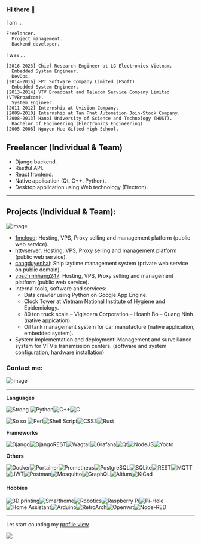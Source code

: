### Hi there 👋

I am ...

```
Freelancer.
  Project management.
  Backend developer.
```

I was ...
```
[2016-2023] Chief Research Engineer at LG Electronics Vietnam.
  Embedded System Engineer.
  DevOps.
[2014-2016] FPT Software Company Limited (FSoft).
  Embedded System Engineer.
[2013-2014] VTV Broadcast and Telecom Service Company Limited (VTVBroadcom).
  System Engineer.
[2011-2012] Internship at Uvision Company.
[2009-2010] Internship at Tan Phat Automation Join-Stock Company.
[2008-2013] Hanoi University of Science and Technology (HUST).
  Bachelor of Engineering (Electronics Engineering)
[2005-2008] Nguyen Hue Gifted High School.
```

## Freelancer (Individual & Team)
- Django backend.
- Restful API.
- React frontend.
- Native application (Qt, C++. Python).
- Desktop application using Web technology (Electron).
---
## Projects (Individual & Team):
![image](https://github.com/dangsonbk/dangsonbk/assets/6972607/55dec853-6de8-4091-bf73-3e33b9f932ef)

- [1mcloud](https://1mcloud.vn/): Hosting, VPS, Proxy selling and management platform (public web service).
- [httvserver](https://httvserver.com): Hosting, VPS, Proxy selling and management platform (public web service).
- [cangduyenhai](http://cangduyenhai.com/): Ship laytime management system (private web service on public domain).
- [vpschinhhang247](https://vpschinhhang247.com): Hosting, VPS, Proxy selling and management platform (public web service).
- Internal tools, software and services:
  - Data crawler using Python on Google App Engine.
  - Clock Tower at Vietnam National Institute of Hygiene and Epidemiology.
  - 80 ton truck scale – Viglacera Corporation – Hoanh Bo – Quang Ninh (native appication).
  - Oil tank management system for car manufacture (native application, embedded system).
- System implementation and deployment:
  Management and surveillance system for VTV’s transmission centers. (software and system configuration, hardware installation)

### Contact me:

![image](https://github.com/dangsonbk/dangsonbk/assets/6972607/0ffbe527-56e3-4943-b2bc-8cf16462ab8b)

---
**Languages**

![Strong](https://img.shields.io/badge/strong-%F0%9F%99%82-green?style=for-the-badge) ![Python](https://img.shields.io/badge/python-3670A0?style=for-the-badge&logo=python&logoColor=ffdd54)![C++](https://img.shields.io/badge/c++-%2300599C.svg?style=for-the-badge&logo=c%2B%2B&logoColor=white)![C](https://img.shields.io/badge/c-%2300599C.svg?style=for-the-badge&logo=c&logoColor=white)

![So so](https://img.shields.io/badge/so%20so-%F0%9F%98%90-yellow?style=for-the-badge) ![Perl](https://img.shields.io/badge/perl-%2339457E.svg?style=for-the-badge&logo=perl&logoColor=white)![Shell Script](https://img.shields.io/badge/shell_script-%23121011.svg?style=for-the-badge&logo=gnu-bash&logoColor=white)![CSS3](https://img.shields.io/badge/css3-%231572B6.svg?style=for-the-badge&logo=css3&logoColor=white)![Rust](https://img.shields.io/badge/rust-%23000000.svg?style=for-the-badge&logo=rust&logoColor=white)

**Frameworks**

![Django](https://img.shields.io/badge/django-%23092E20.svg?style=for-the-badge&logo=django&logoColor=white)![DjangoREST](https://img.shields.io/badge/DJANGO-REST-ff1709?style=for-the-badge&logo=django&logoColor=white&color=ff1709&labelColor=gray)![Wagtail](https://img.shields.io/badge/wagtail-43B1B0.svg?style=for-the-badge&logo=wagtail&logoColor=white)![Grafana](https://img.shields.io/badge/grafana-%23F46800.svg?style=for-the-badge&logo=grafana&logoColor=white)![Qt](https://img.shields.io/badge/Qt-%23217346.svg?style=for-the-badge&logo=Qt&logoColor=white)![NodeJS](https://img.shields.io/badge/node.js-6DA55F?style=for-the-badge&logo=node.js&logoColor=white)![Yocto](https://img.shields.io/badge/Yocto-grey?style=for-the-badge&labelColor=white)

**Others**

![Docker](https://img.shields.io/badge/docker-%230db7ed.svg?style=flat-square&logo=docker&logoColor=white)![Portainer](https://img.shields.io/badge/portainer-%13BEF9.svg?style=flat-square&logo=portainer&logoColor=white)![Prometheus](https://img.shields.io/badge/Prometheus-E6522C?style=flat-square&logo=Prometheus&logoColor=white)![PostgreSQL](https://img.shields.io/badge/postgresql-%23316192.svg?style=flat-square&logo=postgresql&logoColor=white)![SQLite](https://img.shields.io/badge/sqlite-003B57.svg?style=flat-square&logo=sqlite&logoColor=white)![REST](https://img.shields.io/badge/REST&RESTful-green?style=flat-square)![MQTT](https://img.shields.io/badge/MQTT-purple?style=flat-square)![JWT](https://img.shields.io/badge/JWT-black?style=flat-square&logo=JSON%20web%20tokens)![Postman](https://img.shields.io/badge/Postman-FF6C37?style=flat-square&logo=postman&logoColor=white)![Mosquitto](https://img.shields.io/badge/mosquitto-%233C5280.svg?style=flat-square&logo=eclipsemosquitto&logoColor=white)![GraphQL](https://img.shields.io/badge/graphql-E10098.svg?style=flat-square&logo=graphql&logoColor=white)![Altium](https://img.shields.io/badge/Altium%20Designer-A5915F.svg?style=flat-square&logo=altiumdesigner&logoColor=white)![KiCad](https://img.shields.io/badge/kicad-314CB0.svg?style=flat-square&logo=kicad&logoColor=white)

#### Hobbies
![3D printing](https://img.shields.io/badge/3D%20Printing-green.svg?style=flat-square&logoColor=white)![Smarthome](https://img.shields.io/badge/Smarthome-blue.svg?style=flat-square&logoColor=white)![Robotics](https://img.shields.io/badge/Robotics-yellow.svg?style=flat-square&logoColor=white)![Raspberry Pi](https://img.shields.io/badge/-RaspberryPi-C51A4A?style=flat-square&logo=Raspberry-Pi)![Pi-Hole](https://img.shields.io/badge/pihole-%2396060C.svg?style=flat-square&logo=pi-hole&logoColor=white)![Home Assistant](https://img.shields.io/badge/home%20assistant-%2341BDF5.svg?style=flat-square&logo=home-assistant&logoColor=white)![Arduino](https://img.shields.io/badge/Arduino-%979D.svg?style=flat-square&logo=arduino&logoColor=white)![RetroArch](https://img.shields.io/badge/RetroArch-black.svg?style=flat-square&logo=RetroArch&logoColor=white)![Openwrt](https://img.shields.io/badge/OpenWRT-00B5E2?style=flat-square&logo=OpenWrt&logoColor=white)![Node-RED](https://img.shields.io/badge/nodered-8F0000.svg?style=flat-square&logo=nodered&logoColor=white)

---
Let start counting my [profile view](https://github.com/antonkomarev/github-profile-views-counter).

![](https://komarev.com/ghpvc/?username=dangsonbk&label=PROFILE+VIEWS)
